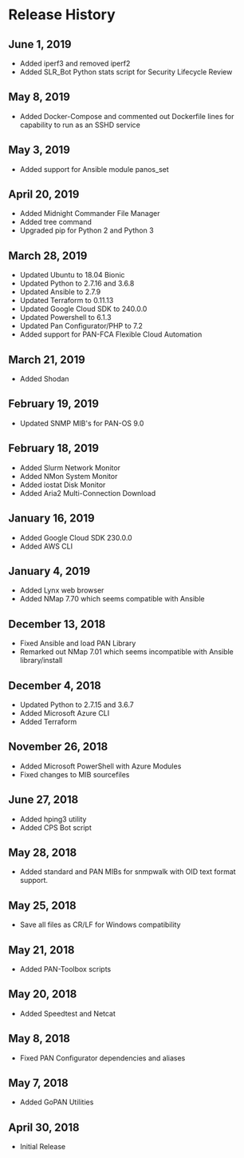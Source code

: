 Release History
===============

June 1, 2019
------------
- Added iperf3 and removed iperf2
- Added SLR_Bot Python stats script for Security Lifecycle Review

May 8, 2019
-----------
- Added Docker-Compose and commented out Dockerfile lines for capability to run as an SSHD service

May 3, 2019
-----------
- Added support for Ansible module panos_set

April 20, 2019
--------------
- Added Midnight Commander File Manager
- Added tree command
- Upgraded pip for Python 2 and Python 3

March 28, 2019
--------------
- Updated Ubuntu to 18.04 Bionic
- Updated Python to 2.7.16 and 3.6.8
- Updated Ansible to 2.7.9
- Updated Terraform to 0.11.13
- Updated Google Cloud SDK to 240.0.0
- Updated Powershell to 6.1.3
- Updated Pan Configurator/PHP to 7.2 
- Added support for PAN-FCA Flexible Cloud Automation

March 21, 2019
--------------
- Added Shodan

February 19, 2019
-----------------
- Updated SNMP MIB's for PAN-OS 9.0

February 18, 2019
-----------------
- Added Slurm Network Monitor
- Added NMon System Monitor
- Added iostat Disk Monitor
- Added Aria2 Multi-Connection Download 

January 16, 2019
----------------
- Added Google Cloud SDK 230.0.0
- Added AWS CLI

January 4, 2019
---------------
- Added Lynx web browser
- Added NMap 7.70 which seems compatible with Ansible

December 13, 2018
-----------------
- Fixed Ansible and load PAN Library
- Remarked out NMap 7.01 which seems incompatible with Ansible library/install

December 4, 2018
----------------
- Updated Python to 2.7.15 and 3.6.7
- Added Microsoft Azure CLI
- Added Terraform

November 26, 2018
-----------------
- Added Microsoft PowerShell with Azure Modules
- Fixed changes to MIB sourcefiles

June 27, 2018
-------------
- Added hping3 utility
- Added CPS Bot script

May 28, 2018
------------
- Added standard and PAN MIBs for snmpwalk with OID text format support.

May 25, 2018
------------
- Save all files as CR/LF for Windows compatibility

May 21, 2018
------------
- Added PAN-Toolbox scripts

May 20, 2018
------------
- Added Speedtest and Netcat

May 8, 2018
-----------
- Fixed PAN Configurator dependencies and aliases

May 7, 2018
-----------
- Added GoPAN Utilities

April 30, 2018
--------------
- Initial Release
